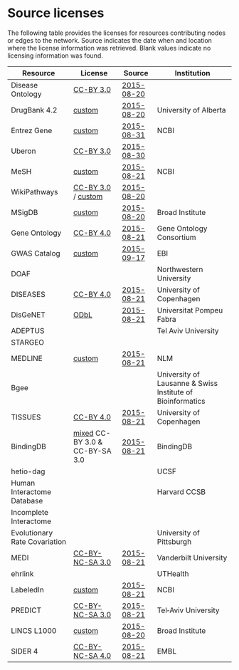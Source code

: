 # Source licenses

The following table provides the licenses for resources contributing nodes or edges to the network. Source indicates the date when and location where the license information was retrieved. Blank values indicate no licensing information was found.

| Resource | License | Source | Institution |
| -------- | ------- | ------ | ----------- |
| Disease Ontology | [CC-BY 3.0](https://creativecommons.org/licenses/by/3.0/) | [2015-08-20](http://disease-ontology.org/resources/) |  |
| DrugBank 4.2 | [custom](custom/DrugBank.md) | [2015-08-20](http://www.drugbank.ca/) | University of Alberta |
| Entrez Gene | [custom](custom/NCBI.md) | [2015-08-31](http://www.ncbi.nlm.nih.gov/home/about/policies.shtml) |  NCBI |
| Uberon | [CC-BY 3.0](http://creativecommons.org/licenses/by/3.0/) | [2015-08-30](https://github.com/obophenotype/uberon/issues/1139#issuecomment-136204582) |
| MeSH | [custom](custom/MeSH.md) | [2015-08-21](https://www.nlm.nih.gov/mesh/termscon.html) | NCBI |
| WikiPathways | [CC-BY 3.0](https://creativecommons.org/licenses/by/3.0/) / [custom](custom/WikiPathways.md) | [2015-08-20](http://www.wikipathways.org/index.php/WikiPathways:License_Terms) |
| MSigDB | [custom](custom/MSigDB.asciidoc) | [2015-08-20](http://www.broadinstitute.org/gsea/msigdb/download_file.jsp?filePath=/resources/licenses/gsea_msigdb_license.txt) | Broad Institute |
| Gene Ontology | [CC-BY 4.0](https://creativecommons.org/licenses/by/4.0/legalcode) | [2015-08-21](http://geneontology.org/page/use-and-license) | Gene Ontology Consortium |
| GWAS Catalog | [custom](custom/EBI.md) | [2015-09-17](http://www.ebi.ac.uk/about/terms-of-use) | EBI |
| DOAF |  |  | Northwestern University|
| DISEASES | [CC-BY 4.0](http://creativecommons.org/licenses/by/4.0/) | [2015-08-21](http://diseases.jensenlab.org/Downloads) | University of Copenhagen |
| DisGeNET | [ODbL](http://opendatacommons.org/licenses/odbl/) |  [2015-08-21](http://www.disgenet.org/web/DisGeNET/menu) | Universitat Pompeu Fabra |
| ADEPTUS |  |  | Tel Aviv University |
| STARGEO |  |  |
| MEDLINE | [custom](custom/MEDLINE.md) | [2015-08-21](http://www.nlm.nih.gov/databases/journal.html) | NLM |
| Bgee | | | University of Lausanne & Swiss Institute of Bioinformatics
| TISSUES | [CC-BY 4.0](http://creativecommons.org/licenses/by/4.0/) | [2015-08-21](http://tissues.jensenlab.org/Downloads) | University of Copenhagen |
| BindingDB | [mixed](custom/BingindDB.md) CC-BY 3.0 & CC-BY-SA 3.0 | [2015-08-21](https://www.bindingdb.org/bind/info.jsp) | BindingDB |
| hetio-dag |  |  | UCSF |
| Human Interactome Database |  |  | Harvard CCSB |
| Incomplete Interactome |  |  |
| Evolutionary Rate Covariation |  |  | University of Pittsburgh |
| MEDI | [CC-BY-NC-SA 3.0](http://creativecommons.org/licenses/by-nc-sa/3.0/deed.en_US) | [2015-08-21](http://knowledgemap.mc.vanderbilt.edu/research/content/MEDI) | Vanderbilt University |
| ehrlink |  |  | UTHealth |
| LabeledIn | [custom](custom/LabeledIn.txt) | [2015-08-21](http://ftp.ncbi.nlm.nih.gov/pub/lu/LabeledIn/README.txt) | NCBI |
| PREDICT | [CC-BY-NC-SA 3.0](http://creativecommons.org/licenses/by-nc-sa/3.0/) | [2015-08-21](http://msb.embopress.org/content/7/1/496) | Tel‐Aviv University |
| LINCS L1000 | [custom](custom/L1000.md) | [2015-08-20](http://www.lincscloud.org/license/) | Broad Institute |
| SIDER 4 | [CC-BY-NC-SA 4.0](http://creativecommons.org/licenses/by-nc-sa/4.0/) | [2015-08-21](http://sideeffects.embl.de/download/) | EMBL |
